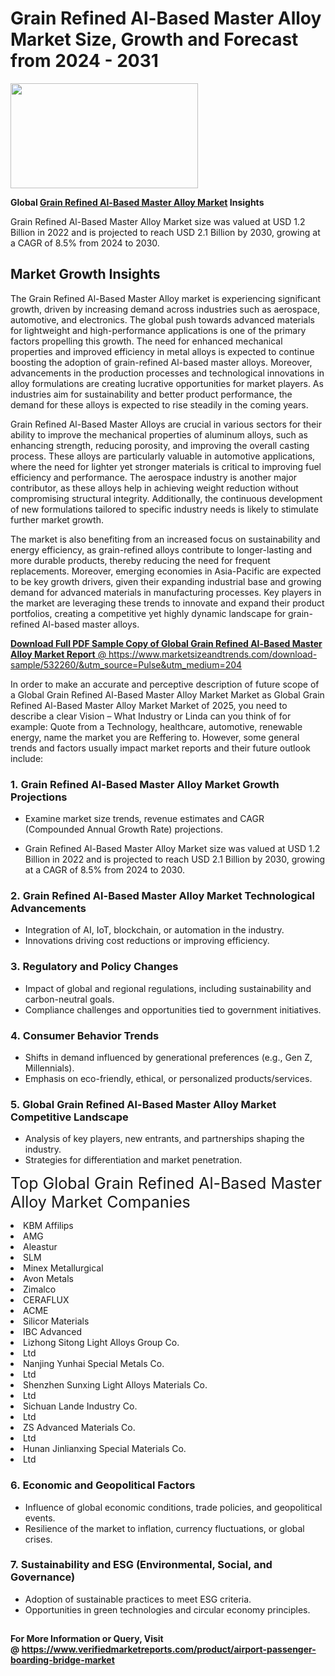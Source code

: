 <H1>Grain Refined Al-Based Master Alloy Market Size, Growth and Forecast from 2024 - 2031</H1><img class="aligncenter size-medium wp-image-584254" src="https://thirdeyenews.in/wp-content/uploads/2024/09/Global-Market-Research-300x168.jpeg" alt="" width="300" height="168" /><p><strong>Global&nbsp;<a href="https://www.marketsizeandtrends.com/download-sample/532260/&amp;utm_source=Pulse&amp;utm_medium=204">Grain Refined Al-Based Master Alloy Market</a> Insights</strong></p><p>Grain Refined Al-Based Master Alloy Market size was valued at USD 1.2 Billion in 2022 and is projected to reach USD 2.1 Billion by 2030, growing at a CAGR of 8.5% from 2024 to 2030.</p><p><h2>Market Growth Insights</h2> <p>The Grain Refined Al-Based Master Alloy market is experiencing significant growth, driven by increasing demand across industries such as aerospace, automotive, and electronics. The global push towards advanced materials for lightweight and high-performance applications is one of the primary factors propelling this growth. The need for enhanced mechanical properties and improved efficiency in metal alloys is expected to continue boosting the adoption of grain-refined Al-based master alloys. Moreover, advancements in the production processes and technological innovations in alloy formulations are creating lucrative opportunities for market players. As industries aim for sustainability and better product performance, the demand for these alloys is expected to rise steadily in the coming years.</p> <p><a href="#"></a></p> <p>Grain Refined Al-Based Master Alloys are crucial in various sectors for their ability to improve the mechanical properties of aluminum alloys, such as enhancing strength, reducing porosity, and improving the overall casting process. These alloys are particularly valuable in automotive applications, where the need for lighter yet stronger materials is critical to improving fuel efficiency and performance. The aerospace industry is another major contributor, as these alloys help in achieving weight reduction without compromising structural integrity. Additionally, the continuous development of new formulations tailored to specific industry needs is likely to stimulate further market growth.</p> <p>The market is also benefiting from an increased focus on sustainability and energy efficiency, as grain-refined alloys contribute to longer-lasting and more durable products, thereby reducing the need for frequent replacements. Moreover, emerging economies in Asia-Pacific are expected to be key growth drivers, given their expanding industrial base and growing demand for advanced materials in manufacturing processes. Key players in the market are leveraging these trends to innovate and expand their product portfolios, creating a competitive yet highly dynamic landscape for grain-refined Al-based master alloys.</p> <p><a href="#"></p><p><span class=""><strong>Download Full PDF Sample Copy of Global Grain Refined Al-Based Master Alloy Market Report</strong> @ <a href="https://www.marketsizeandtrends.com/download-sample/532260/&amp;utm_source=Pulse&amp;utm_medium=204" target="_blank">https://www.marketsizeandtrends.com/download-sample/532260/&amp;utm_source=Pulse&amp;utm_medium=204</a></span></p><p>In order to make an accurate and perceptive description of future scope of a Global&nbsp;Grain Refined Al-Based Master Alloy Market Market as Global&nbsp;Grain Refined Al-Based Master Alloy Market Market of 2025, you need to describe a clear Vision &ndash; What Industry or Linda can you think of for example: Quote from a Technology, healthcare, automotive, renewable energy, name the market you are Reffering to. However, some general trends and factors usually impact market reports and their future outlook include:</p><h3>1.&nbsp;<strong>Grain Refined Al-Based Master Alloy Market Growth Projections</strong></h3><ul><li>Examine market size trends, revenue estimates and CAGR (Compounded Annual Growth Rate) projections.</li><li><p>Grain Refined Al-Based Master Alloy Market size was valued at USD 1.2 Billion in 2022 and is projected to reach USD 2.1 Billion by 2030, growing at a CAGR of 8.5% from 2024 to 2030.</p></li></ul><h3>2.&nbsp;<strong>Grain Refined Al-Based Master Alloy Market Technological Advancements</strong></h3><ul><li>Integration of AI, IoT, blockchain, or automation in the industry.</li><li>Innovations driving cost reductions or improving efficiency.</li></ul><h3>3.&nbsp;<strong>Regulatory and Policy Changes</strong></h3><ul><li>Impact of global and regional regulations, including sustainability and carbon-neutral goals.</li><li>Compliance challenges and opportunities tied to government initiatives.</li></ul><h3>4.&nbsp;<strong>Consumer Behavior Trends</strong></h3><ul><li>Shifts in demand influenced by generational preferences (e.g., Gen Z, Millennials).</li><li>Emphasis on eco-friendly, ethical, or personalized products/services.</li></ul><h3>5.&nbsp;<strong>Global Grain Refined Al-Based Master Alloy Market Competitive Landscape</strong></h3><ul><li>Analysis of key players, new entrants, and partnerships shaping the industry.</li><li>Strategies for differentiation and market penetration.</li></ul><p data-pm-slice="1 1 []"><span style="color: inherit; font-family: inherit; font-size: 25px;">Top Global Grain Refined Al-Based Master Alloy Market Companies</span></p><div class="" data-test-id=""><p><li>KBM Affilips</li><li> AMG</li><li> Aleastur</li><li> SLM</li><li> Minex Metallurgical</li><li> Avon Metals</li><li> Zimalco</li><li> CERAFLUX</li><li> ACME</li><li> Silicor Materials</li><li> IBC Advanced</li><li> Lizhong Sitong Light Alloys Group Co.</li><li>Ltd</li><li> Nanjing Yunhai Special Metals Co.</li><li>Ltd</li><li> Shenzhen Sunxing Light Alloys Materials Co.</li><li>Ltd</li><li> Sichuan Lande Industry Co.</li><li>Ltd</li><li> ZS Advanced Materials Co.</li><li>Ltd</li><li> Hunan Jinlianxing Special Materials Co.</li><li> Ltd</li></p></div><h3>6.&nbsp;<strong>Economic and Geopolitical Factors</strong></h3><ul><li>Influence of global economic conditions, trade policies, and geopolitical events.</li><li>Resilience of the market to inflation, currency fluctuations, or global crises.</li></ul><h3>7.&nbsp;<strong>Sustainability and ESG (Environmental, Social, and Governance)</strong></h3><ul><li>Adoption of sustainable practices to meet ESG criteria.</li><li>Opportunities in green technologies and circular economy principles.</li></ul><h2><strong style="font-size: 14px;">For More Information or Query, Visit @&nbsp;</strong><a style="background-color: #ffffff; font-size: 14px;" href="https://www.marketsizeandtrends.com/report/grain-refined-al-based-master-alloy-market/" target="_blank">https://www.verifiedmarketreports.com/product/airport-passenger-boarding-bridge-market</a></h2>

